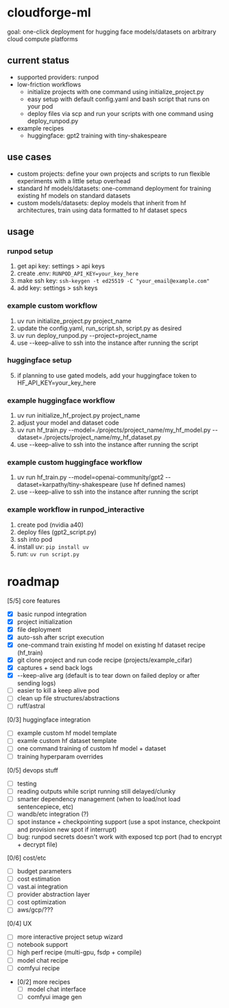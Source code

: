 # cloudforge-ml
goal: one-click deployment for hugging face models/datasets on arbitrary cloud compute platforms

## current status
- supported providers: runpod
- low-friction workflows
  - initialize projects with one command using initialize_project.py
  - easy setup with default config.yaml and bash script that runs on your pod
  - deploy files via scp and run your scripts with one command using deploy_runpod.py
- example recipes
  - huggingface: gpt2 training with tiny-shakespeare

##  use cases
- custom projects: define your own projects and scripts to run flexible experiments with a little setup overhead
- standard hf models/datasets: one-command deployment for training existing hf models on standard datasets
- custom models/datasets: deploy models that inherit from hf architectures, train using data formatted to hf dataset specs

## usage
### runpod setup
1. get api key: settings > api keys
2. create .env: `RUNPOD_API_KEY=your_key_here`
3. make ssh key: `ssh-keygen -t ed25519 -C "your_email@example.com"`
4. add key: settings > ssh keys

### example custom workflow
1. uv run initialize_project.py  project_name
2. update the config.yaml, run_script.sh, script.py as desired
3. uv run deploy_runpod.py --project=project_name
4. use --keep-alive to ssh into the instance after running the script

### huggingface setup
5. if planning to use gated models, add your huggingface token to HF_API_KEY=your_key_here

### example huggingface workflow
1. uv run initialize_hf_project.py project_name
2. adjust your model and dataset code
3. uv run hf_train.py --model=./projects/project_name/my_hf_model.py --dataset=./projects/project_name/my_hf_dataset.py
4. use --keep-alive to ssh into the instance after running the script

### example custom huggingface workflow
1. uv run hf_train.py --model=openai-community/gpt2 --dataset=karpathy/tiny-shakespeare (use hf defined names)
2. use --keep-alive to ssh into the instance after running the script


### example workflow in runpod_interactive
1. create pod (nvidia a40)
2. deploy files (gpt2_script.py)
3. ssh into pod
4. install uv: `pip install uv`
5. run: `uv run script.py`

# roadmap

[5/5] core features
- [x] basic runpod integration
- [x] project initialization
- [x] file deployment
- [x] auto-ssh after script execution
- [x] one-command train existing hf model on existing hf dataset recipe (hf_train)
- [x] git clone project and run code recipe (projects/example_cifar)
- [x] captures + send back logs
- [x] --keep-alive arg (default is to tear down on failed deploy or after sending logs)
- [ ] easier to kill a keep alive pod
- [ ] clean up file structures/abstractions
- [ ] ruff/astral

[0/3] huggingface integration
- [ ] example custom hf model template
- [ ] examle custom hf dataset template
- [ ] one command training of custom hf model + dataset
- [ ] training hyperparam overrides

[0/5] devops stuff
- [ ] testing
- [ ] reading outputs while script running still delayed/clunky
- [ ] smarter dependency management (when to load/not load sentencepiece, etc)
- [ ] wandb/etc integration (?)
- [ ] spot instance + checkpointing support (use a spot instance, checkpoint and provision new spot if interrupt)
- [ ] bug: runpod secrets doesn't work with exposed tcp port (had to encrypt + decrypt file)

[0/6] cost/etc
- [ ] budget parameters
- [ ] cost estimation
- [ ] vast.ai integration
- [ ] provider abstraction layer
- [ ] cost optimization
- [ ] aws/gcp/???

[0/4] UX
- [ ] more interactive project setup wizard
- [ ] notebook support
- [ ] high perf recipe (multi-gpu, fsdp + compile)
- [ ] model chat recipe
- [ ] comfyui recipe

- [0/2] more recipes
  - [ ] model chat interface
  - [ ] comfyui image gen
